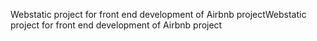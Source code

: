 Webstatic project for front end development of Airbnb projectWebstatic project for front end development of Airbnb project
